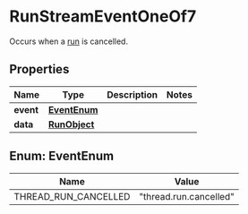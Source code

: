 

# RunStreamEventOneOf7

Occurs when a [run](/docs/api-reference/runs/object) is cancelled.

## Properties

| Name | Type | Description | Notes |
|------------ | ------------- | ------------- | -------------|
|**event** | [**EventEnum**](#EventEnum) |  |  |
|**data** | [**RunObject**](RunObject.md) |  |  |



## Enum: EventEnum

| Name | Value |
|---- | -----|
| THREAD_RUN_CANCELLED | &quot;thread.run.cancelled&quot; |



